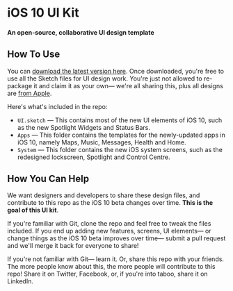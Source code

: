 # iOS 10 UI Kit
#### An open-source, collaborative UI design template

## How To Use

You can [download the latest version here](https://github.com/iOS10-KIT/UI/archive/master.zip). Once downloaded, you're free to use all the Sketch files for UI design work. You're just not allowed to re-package it and claim it as your own— we're all sharing this, plus all designs are [from Apple](http://www.apple.com/ios/ios10-preview/).

Here's what's included in the repo:

- ``UI.sketch`` — This contains most of the new UI elements of iOS 10, such as the new Spotlight Widgets and Status Bars.
- ``Apps`` — This folder contains the templates for the newly-updated apps in iOS 10, namely Maps, Music, Messages, Health and Home.
- ``System`` — This folder contains the new iOS system screens, such as the redesigned lockscreen, Spotlight and Control Centre.

## How You Can Help

We want designers and developers to share these design files, and contribute to this repo as the iOS 10 beta changes over time. **This is the goal of this UI kit**.

If you're familiar with Git, clone the repo and feel free to tweak the files included. If you end up adding new features, screens, UI elements— or change things as the iOS 10 beta improves over time— submit a pull request and we'll merge it back for everyone to share!

If you're not familiar with Git— learn it. Or, share this repo with your friends. The more people know about this, the more people will contribute to this repo! Share it on Twitter, Facebook, or, if you're into taboo, share it on LinkedIn.


